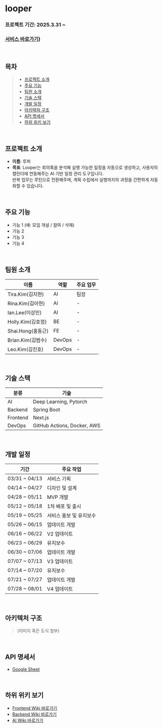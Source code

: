 # looper

### 프로젝트 기간: 2025.3.31 ~ <br>
### [서비스 바로가기](https://looper.my/))

<br>

##  목차
> - [프로젝트 소개](#프로젝트-소개)
> - [주요 기능](#주요-기능)
> - [팀원 소개](#팀원-소개)
> - [기술 스택](#기술-스택)
> - [개발 일정](#개발-일정)
> - [아키텍처 구조](#아키텍처-구조)
> - [API 명세서](#api-명세서)
> - [하위 위키 보기](#하위-위키-보기)

<br>

## 프로젝트 소개
- **이름**: 루퍼
- **목표**: Looper는 회의록을 분석해 실행 가능한 일정을 자동으로 생성하고, 사용자의 캘린더에 연동해주는 AI 기반 일정 관리 도구입니다. <br>
반복 업무는 루틴으로 전환해주며, 계획 수립에서 실행까지의 과정을 간편하게 자동화할 수 있습니다.

<br>

## 주요 기능
- 기능 1 (예: 모임 개설 / 참여 / 삭제)
- 기능 2
- 기능 3
- 기능 4

<br>

## 팀원 소개

| 이름 | 역할 | 주요 업무 |
|------------------|------|------------|
| Tira.Kim(김지현) | AI | 팀장 |
| Rina.Kim(김아현) | AI | - |
| Ian.Lee(이상민) | AI | - |
| Holly.Kim(김호정) | BE | - |
| Shai.Hong(홍동근) | FE | - |
| Brian.Kim(김범수) | DevOps | - |
| Leo.Kim(김진호) | DevOps | - |


<br>

## 기술 스택

| 분류 | 기술 |
|------|------|
| AI | Deep Learning, Pytorch |
| Backend | Spring Boot |
| Frontend | Next.js |
| DevOps | GitHub Actions, Docker, AWS |

<br>

## 개발 일정

| 기간 | 주요 작업 |
|------|-----------|
| 03/31 ~ 04/13 | 서비스 기획 |
| 04/14 ~ 04/27 | 디자인 및 설계|
| 04/28 ~ 05/11 | MVP 개발 |
| 05/12 ~ 05/18 | 1차 배포 및 출시 |
| 05/19 ~ 05/25 | 서비스 홍보 및 유지보수 |
| 05/26 ~ 06/15 | 업데이트 개발 |
| 06/16 ~ 06/22 | V2 업데이트 |
| 06/23 ~ 06/29 | 유지보수 |
| 06/30 ~ 07/06 | 업데이트 개발 |
| 07/07 ~ 07/13 | V3 업데이트 |
| 07/14 ~ 07/20 | 유지보수 |
| 07/21 ~ 07/27 | 업데이트 개발 |
| 07/28 ~ 08/01 | V4 업데이트 |


<br>

## 아키텍처 구조
> (이미지 혹은 도식 첨부)

<br>

## API 명세서
- [Google Sheet](https://docs.google.com/spreadsheets/d/1tD02BrIi5v7JpTq7oWNwFMDM1Tlr5KG1xWk3RQWLUSo/edit?gid=1878554884#gid=1878554884)

<br>

## 하위 위키 보기
- [Frontend Wiki 바로가기](#)
- [Backend Wiki 바로가기](#)
- [AI Wiki 바로가기](#)
